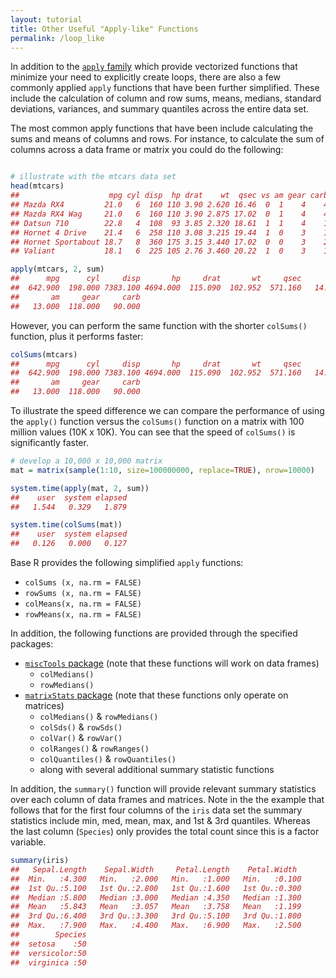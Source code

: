 ```yaml
---
layout: tutorial
title: Other Useful "Apply-like" Functions
permalink: /loop_like
---
```


In addition to the [`apply` family](http://uc-r.github.io/apply_family) which provide vectorized functions that minimize your need to explicitly create loops, there are also a few commonly applied `apply` functions that have been further simplified.  These include the calculation of column and row sums, means, medians, standard deviations, variances, and summary quantiles across the entire data set.

The most common apply functions that have been include calculating the sums and means of columns and rows.  For instance, to calculate the sum of columns across a data frame or matrix you could do the following:


```r

# illustrate with the mtcars data set
head(mtcars)
##                    mpg cyl disp  hp drat    wt  qsec vs am gear carb
## Mazda RX4         21.0   6  160 110 3.90 2.620 16.46  0  1    4    4
## Mazda RX4 Wag     21.0   6  160 110 3.90 2.875 17.02  0  1    4    4
## Datsun 710        22.8   4  108  93 3.85 2.320 18.61  1  1    4    1
## Hornet 4 Drive    21.4   6  258 110 3.08 3.215 19.44  1  0    3    1
## Hornet Sportabout 18.7   8  360 175 3.15 3.440 17.02  0  0    3    2
## Valiant           18.1   6  225 105 2.76 3.460 20.22  1  0    3    1

apply(mtcars, 2, sum)
##      mpg      cyl     disp       hp     drat       wt     qsec       vs 
##  642.900  198.000 7383.100 4694.000  115.090  102.952  571.160   14.000 
##       am     gear     carb 
##   13.000  118.000   90.000
```

However, you can perform the same function with the shorter `colSums()` function, plus it performs faster:


```r
colSums(mtcars)
##      mpg      cyl     disp       hp     drat       wt     qsec       vs 
##  642.900  198.000 7383.100 4694.000  115.090  102.952  571.160   14.000 
##       am     gear     carb 
##   13.000  118.000   90.000
```

To illustrate the speed difference we can compare the performance of using the `apply()` function versus the `colSums()` function on a matrix with 100 million values (10K x 10K).  You can see that the speed of `colSums()` is significantly faster.


```r
# develop a 10,000 x 10,000 matrix
mat = matrix(sample(1:10, size=100000000, replace=TRUE), nrow=10000)

system.time(apply(mat, 2, sum))
##    user  system elapsed 
##   1.544   0.329   1.879

system.time(colSums(mat))
##    user  system elapsed 
##   0.126   0.000   0.127
```

Base R provides the following simplified `apply` functions:

* `colSums (x, na.rm = FALSE)`
* `rowSums (x, na.rm = FALSE)`
* `colMeans(x, na.rm = FALSE)`
* `rowMeans(x, na.rm = FALSE)`

In addition, the following functions are provided through the specified packages:

* [`miscTools` package](https://cran.r-project.org/web/packages/mixtools/index.html) (note that these functions will work on data frames)
    * `colMedians()` 
    * `rowMedians()` 
* [`matrixStats` package](https://cran.r-project.org/web/packages/matrixStats/index.html) (note that these functions only operate on matrices)
    * `colMedians()` & `rowMedians()`
    * `colSds()` & `rowSds()`
    * `colVar()` & `rowVar()`
    * `colRanges()` & `rowRanges()`
    *  `colQuantiles()` & `rowQuantiles()`
    * along with several additional summary statistic functions
  
In addition, the `summary()` function will provide relevant summary statistics over each column of data frames and matrices.  Note in the the example that follows that for the first four columns of the `iris` data set the summary statistics include min, med, mean, max, and 1st & 3rd quantiles.  Whereas the last column (`Species`) only provides the total count since this is a factor variable.


```r
summary(iris)
##   Sepal.Length    Sepal.Width     Petal.Length    Petal.Width  
##  Min.   :4.300   Min.   :2.000   Min.   :1.000   Min.   :0.100  
##  1st Qu.:5.100   1st Qu.:2.800   1st Qu.:1.600   1st Qu.:0.300  
##  Median :5.800   Median :3.000   Median :4.350   Median :1.300  
##  Mean   :5.843   Mean   :3.057   Mean   :3.758   Mean   :1.199  
##  3rd Qu.:6.400   3rd Qu.:3.300   3rd Qu.:5.100   3rd Qu.:1.800  
##  Max.   :7.900   Max.   :4.400   Max.   :6.900   Max.   :2.500  
##        Species  
##  setosa    :50  
##  versicolor:50  
##  virginica :50  

```

